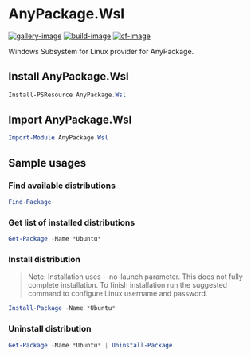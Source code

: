 # AnyPackage.Wsl

[![gallery-image]][gallery-site]
[![build-image]][build-site]
[![cf-image]][cf-site]

[gallery-image]: https://img.shields.io/powershellgallery/dt/AnyPackage.Wsl
[build-image]: https://img.shields.io/github/actions/workflow/status/anypackage/wsl/ci.yml
[cf-image]: https://img.shields.io/codefactor/grade/github/anypackage/wsl
[gallery-site]: https://www.powershellgallery.com/packages/AnyPackage.Wsl
[build-site]: https://github.com/anypackage/wsl/actions/workflows/ci.yml
[cf-site]: https://www.codefactor.io/repository/github/anypackage/wsl

Windows Subsystem for Linux provider for AnyPackage.

## Install AnyPackage.Wsl

```powershell
Install-PSResource AnyPackage.Wsl
```

## Import AnyPackage.Wsl

```powershell
Import-Module AnyPackage.Wsl
```

## Sample usages

### Find available distributions

```powershell
Find-Package
```

### Get list of installed distributions

```powershell
Get-Package -Name *Ubuntu*
```

### Install distribution

> Note: Installation uses --no-launch parameter. This does not fully complete
> installation. To finish installation run the suggested command to configure
> Linux username and password.

```powershell
Install-Package -Name *Ubuntu*
```

### Uninstall distribution

```powershell
Get-Package -Name *Ubuntu* | Uninstall-Package
```
